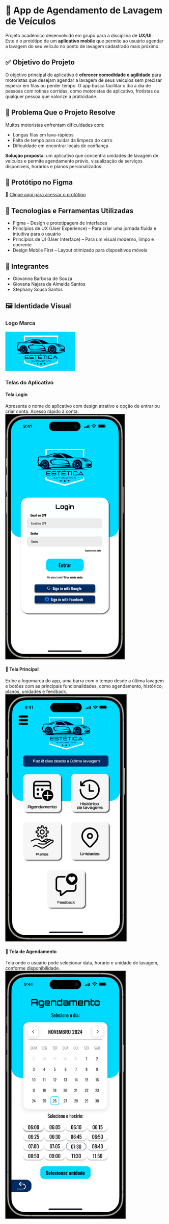 # 🚗 App de Agendamento de Lavagem de Veículos

Projeto acadêmico desenvolvido em grupo para a disciplina de **UX/UI**.  
Este é o protótipo de um **aplicativo mobile** que permite ao usuário agendar a lavagem do seu veículo no ponto de lavagem cadastrado mais próximo.

## ✅ Objetivo do Projeto

O objetivo principal do aplicativo é **oferecer comodidade e agilidade** para motoristas que desejam agendar a lavagem de seus veículos sem precisar esperar em filas ou perder tempo. O app busca facilitar o dia a dia de pessoas com rotinas corridas, como motoristas de aplicativo, frotistas ou qualquer pessoa que valorize a praticidade.

## 🧩 Problema Que o Projeto Resolve

Muitos motoristas enfrentam dificuldades com:

- Longas filas em lava-rápidos
- Falta de tempo para cuidar da limpeza do carro
- Dificuldade em encontrar locais de confiança

**Solução proposta**: um aplicativo que concentra unidades de lavagem de veículos e permite agendamento prévio, visualização de serviços disponíveis, horários e planos personalizados.

## 🎨 Protótipo no Figma

🔗 [Clique aqui para acessar o protótipo](https://www.figma.com/proto/4sAz3TVxPvOde5MPHqCWy8/ADO-2---UX-UI?node-id=130-247&starting-point-node-id=130%3A247&t=0tQ0wEpAGje9hue6-1)

## 🧠 Tecnologias e Ferramentas Utilizadas

- Figma – Design e prototipagem de interfaces
- Princípios de UX (User Experience) – Para criar uma jornada fluida e intuitiva para o usuário
- Princípios de UI (User Interface) – Para um visual moderno, limpo e coerente
- Design Mobile First – Layout otimizado para dispositivos móveis

## 👥 Integrantes

- Giovanna Barbosa de Souza  
- Giovana Najara de Almeida Santos
- Stephany Sousa Santos

## 🖼️ Identidade Visual

### Logo Marca
![Logo](logo-marca.png)

### Telas do Aplicativo

#### Tela Login
Apresenta o nome do aplicativo com design atrativo e opção de entrar ou criar conta. Acesso rápido à conta.
![Tela Login](tela-login.png)

#### 🔹 Tela Principal
Exibe a logomarca do app, uma barra com o tempo desde a última lavagem e botões com as principais funcionalidades, como agendamento, histórico, planos, unidades e feedback.![Tela Principal](tela-inicio.png)

#### 🔹 Tela de Agendamento
Tela onde o usuário pode selecionar data, horário e unidade de lavagem, conforme disponibilidade.
![Tela Agendamento](tela-agendamento.png)

